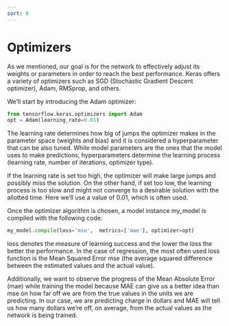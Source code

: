 ```yaml
---
sort: 8
---
```


# Optimizers

As we mentioned, our goal is for the network to effectively adjust its weights or parameters in order to reach the best performance. Keras offers a variety of optimizers such as SGD (Stochastic Gradient Descent optimizer), Adam, RMSprop, and others.

We’ll start by introducing the Adam optimizer:

```python
from tensorflow.keras.optimizers import Adam
opt = Adam(learning_rate=0.01)
```

The learning rate determines how big of jumps the optimizer makes in the parameter space (weights and bias) and it is considered a hyperparameter that can be also tuned. While model parameters are the ones that the model uses to make predictions, hyperparameters determine the learning process (learning rate, number of iterations, optimizer type).

If the learning rate is set too high, the optimizer will make large jumps and possibly miss the solution. On the other hand, if set too low, the learning process is too slow and might not converge to a desirable solution with the allotted time. Here we’ll use a value of 0.01, which is often used.

Once the optimizer algorithm is chosen, a model instance my_model is compiled with the following code:

```python
my_model.compile(loss='mse',  metrics=['mae'], optimizer=opt)
```

loss denotes the measure of learning success and the lower the loss the better the performance. In the case of regression, the most often used loss function is the Mean Squared Error mse (the average squared difference between the estimated values and the actual value).

Additionally, we want to observe the progress of the Mean Absolute Error (mae) while training the model because MAE can give us a better idea than mse on how far off we are from the true values in the units we are predicting. In our case, we are predicting charge in dollars and MAE will tell us how many dollars we’re off, on average, from the actual values as the network is being trained.

